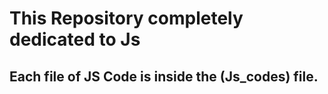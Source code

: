 


<h1>This Repository completely dedicated to Js</h1>
<h2>Each file of JS Code is inside the (Js_codes) file.</h2>


